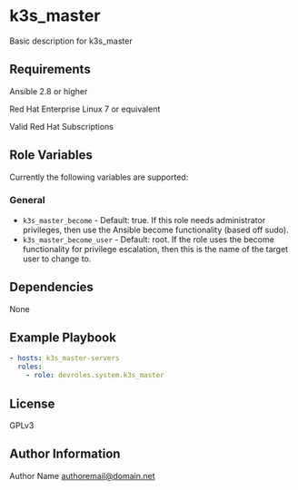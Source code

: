 k3s_master
===========

Basic description for k3s_master

Requirements
------------

Ansible 2.8 or higher

Red Hat Enterprise Linux 7 or equivalent

Valid Red Hat Subscriptions

Role Variables
--------------

Currently the following variables are supported:

### General

* `k3s_master_become` - Default: true. If this role needs administrator
  privileges, then use the Ansible become functionality (based off sudo).
* `k3s_master_become_user` - Default: root. If the role uses the become
  functionality for privilege escalation, then this is the name of the target
  user to change to.

Dependencies
------------

None

Example Playbook
----------------

```yaml
- hosts: k3s_master-servers
  roles:
    - role: devroles.system.k3s_master
```

License
-------

GPLv3

Author Information
------------------

Author Name <authoremail@domain.net>

